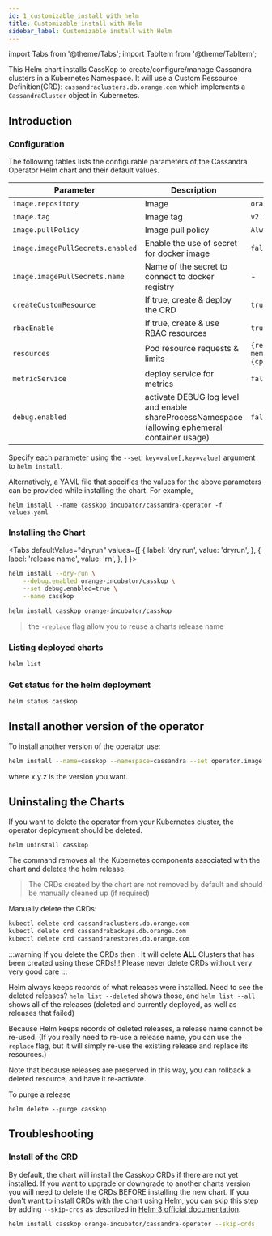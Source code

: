 ```yaml
---
id: 1_customizable_install_with_helm
title: Customizable install with Helm
sidebar_label: Customizable install with Helm
---
```

import Tabs from '@theme/Tabs';
import TabItem from '@theme/TabItem';

This Helm chart installs CassKop to create/configure/manage Cassandra
clusters in a Kubernetes Namespace.
It will use a Custom Ressource Definition(CRD): `cassandraclusters.db.orange.com`
which implements a `CassandraCluster` object in Kubernetes.

## Introduction

### Configuration

The following tables lists the configurable parameters of the Cassandra Operator Helm chart and their default values.

| Parameter                        | Description                                      | Default                                   |
|----------------------------------|--------------------------------------------------|-------------------------------------------|
| `image.repository`               | Image                                            | `orangeopensource/casskop`                |
| `image.tag`                      | Image tag                                        | `v2.0.1-release`                          |
| `image.pullPolicy`               | Image pull policy                                | `Always`                                  |
| `image.imagePullSecrets.enabled` | Enable the use of secret for docker image        | `false`                                   |
| `image.imagePullSecrets.name`    | Name of the secret to connect to docker registry | -                                         |
| `createCustomResource`           | If true, create & deploy the CRD                 | `true`
| `rbacEnable`                     | If true, create & use RBAC resources             | `true`                                    |
| `resources`                      | Pod resource requests & limits                   | `{requests: {cpu: 10m, memory: 50Mi}, limits: {cpu: 1,memory: 512Mi}`               |
| `metricService`                  | deploy service for metrics                       | `false`                                   |
| `debug.enabled`                  | activate DEBUG log level  and enable shareProcessNamespace (allowing ephemeral container usage)              | `false`                                   |

Specify each parameter using the `--set key=value[,key=value]` argument to `helm install`.

Alternatively, a YAML file that specifies the values for the above parameters can be provided while installing the chart. For example,

```console
helm install --name casskop incubator/cassandra-operator -f values.yaml
```

### Installing the Chart


<Tabs
  defaultValue="dryrun"
  values={[
    { label: 'dry run', value: 'dryrun', },
    { label: 'release name', value: 'rn', },
  ]
}>
<TabItem value="dryrun">

```bash
helm install --dry-run \
    --debug.enabled orange-incubator/casskop \
    --set debug.enabled=true \
    --name casskop
```

</TabItem>
<TabItem value="rn">

```bash
helm install casskop orange-incubator/casskop
```

</TabItem>

</Tabs>

> the `-replace` flag allow you to reuse a charts release name

### Listing deployed charts

```bash
helm list
```

### Get status for the helm deployment

```bash
helm status casskop
```

## Install another version of the operator

To install another version of the operator use:

```bash
helm install --name=casskop --namespace=cassandra --set operator.image.tag=x.y.z orange-incubator/casskop`
```

where x.y.z is the version you want.

## Uninstaling the Charts

If you want to delete the operator from your Kubernetes cluster, the operator deployment should be deleted.

```bash
helm uninstall casskop
```

The command removes all the Kubernetes components associated with the chart and deletes the helm release.

> The CRDs created by the chart are not removed by default and should be manually cleaned up (if required)

Manually delete the CRDs:

```bash
kubectl delete crd cassandraclusters.db.orange.com
kubectl delete crd cassandrabackups.db.orange.com
kubectl delete crd cassandrarestores.db.orange.com
```

:::warning
If you delete the CRDs then :
It will delete **ALL** Clusters that has been created using these CRDs!!!
Please never delete CRDs without very very good care
:::

Helm always keeps records of what releases were installed. Need to see the deleted releases? `helm list --deleted`
shows those, and `helm list --all` shows all of the releases (deleted and currently deployed, as well as releases that
failed)

Because Helm keeps records of deleted releases, a release name cannot be re-used. (If you really need to re-use a
release name, you can use the `--replace` flag, but it will simply re-use the existing release and replace its
resources.)

Note that because releases are preserved in this way, you can rollback a deleted resource, and have it re-activate.

To purge a release

```console
helm delete --purge casskop
```

## Troubleshooting

### Install of the CRD

By default, the chart will install the Casskop CRDs if there are not yet installed. If you want to upgrade or downgrade to another charts version you will need
to delete the CRDs BEFORE installing the new chart. If you don't want to install CRDs with the chart using Helm, you can skip this step by adding `--skip-crds` as described
in [Helm 3 official documentation](https://helm.sh/docs/chart_best_practices/custom_resource_definitions/).

```bash
helm install casskop orange-incubator/cassandra-operator --skip-crds
```
